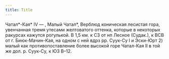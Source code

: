 ```yaml
---
title: Title
---
```


Чатал*-Кая* IV — , Малый Чатал*, Верблюд коническая лесистая гора, увенчанная
тремя утесами желтоватого оттенка, которые в некоторых ракурсах кажутся
рогулькой. В 1,5 км. к СЗ от нп Лесное (Судак.), к ВСВ от г. Биюк-Мачин-Кая, на
одном с ней вдрз рр. Суук-Су I и Эски-Юрт 2) малый как противопоставление более
высокой горе Чатал-Кая II в той же дол. р. Суук-Су, к ЮЗ В–12.
